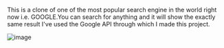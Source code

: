 This is a clone of one of the most popular search engine in the world right now i.e. GOOGLE.You can search for anything and it will show the exactly same result I've used the Google  API through which I made this project.

![image](https://user-images.githubusercontent.com/107747179/182141869-6d4692fb-71f9-406a-a739-fb45467da296.png)

